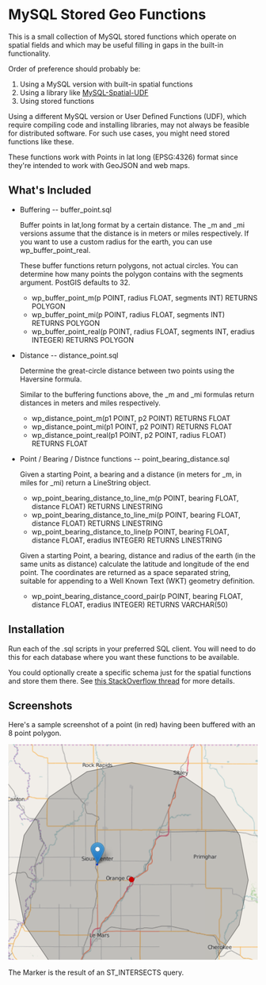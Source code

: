 MySQL Stored Geo Functions
==========================

This is a small collection of MySQL stored functions which operate on spatial fields and which
may be useful filling in gaps in the built-in functionality. 

Order of preference should probably be: 

 1. Using a MySQL version with built-in spatial functions 
 2. Using a library like [MySQL-Spatial-UDF](https://github.com/krandalf75/MySQL-Spatial-UDF)
 3. Using stored functions

Using a different MySQL version or User Defined Functions (UDF), which require 
compiling code and installing libraries, may not always be feasible for 
distributed software. For such use cases, you might need stored functions like these.

These functions work with Points in lat long (EPSG:4326) format since they're intended to 
work with GeoJSON and web maps. 


What's Included
---------------

 * Buffering -- buffer_point.sql

	Buffer points in lat,long format by a certain distance. The _m and _mi versions assume
	that the distance is in meters or miles respectively. If you want to use a custom radius
	for the earth, you can use wp_buffer_point_real.

	These buffer functions return polygons, not actual circles. You can determine how many
	points the polygon contains with the segments argument. PostGIS defaults to 32.

	- wp_buffer_point_m(p POINT, radius FLOAT, segments INT) RETURNS POLYGON
	- wp_buffer_point_mi(p POINT, radius FLOAT, segments INT) RETURNS POLYGON
	- wp_buffer_point_real(p POINT, radius FLOAT, segments INT, eradius INTEGER) RETURNS POLYGON

 * Distance -- distance_point.sql 

	Determine the great-circle distance between two points using the Haversine formula. 

	Similar to the buffering functions above, the _m and _mi formulas return distances in meters and 
	miles respectively.


    - wp_distance_point_m(p1 POINT, p2 POINT) RETURNS FLOAT
    - wp_distance_point_mi(p1 POINT, p2 POINT) RETURNS FLOAT 
    - wp_distance_point_real(p1 POINT, p2 POINT, radius FLOAT) RETURNS FLOAT


 * Point / Bearing / Distnce functions -- point_bearing_distance.sql

	Given a starting Point, a bearing and a distance (in meters for _m, in miles for _mi) return a LineString
	object. 

    - wp_point_bearing_distance_to_line_m(p POINT, bearing FLOAT, distance FLOAT) RETURNS LINESTRING
    - wp_point_bearing_distance_to_line_mi(p POINT, bearing FLOAT, distance FLOAT) RETURNS LINESTRING
    - wp_point_bearing_distance_to_line(p POINT, bearing FLOAT, distance FLOAT, eradius INTEGER) RETURNS LINESTRING


	Given a starting Point, a bearing, distance and radius of the earth (in the same units as distance) calculate the
	latitude and longitude of the end point. The coordinates are returned as a space separated string, suitable for 
	appending to a Well Known Text (WKT) geometry definition.

    - wp_point_bearing_distance_coord_pair(p POINT, bearing FLOAT, distance FLOAT, eradius INTEGER) RETURNS VARCHAR(50)


Installation
------------

Run each of the .sql scripts in your preferred SQL client. You will need to do
this for each database where you want these functions to be available. 

You could optionally create a specific schema just for the spatial functions and 
store them there. See [this StackOverflow thread](http://dba.stackexchange.com/questions/50678/mysql-possibility-to-create-global-routines-stored-procedures-and-or-functions)
for more details.

Screenshots
-----------

Here's a sample screenshot of a point (in red) having been buffered with an 8 point polygon. 

![8 point buffer screenshot](./8_point_buffer.png) 

The Marker is the result of an ST_INTERSECTS query.
